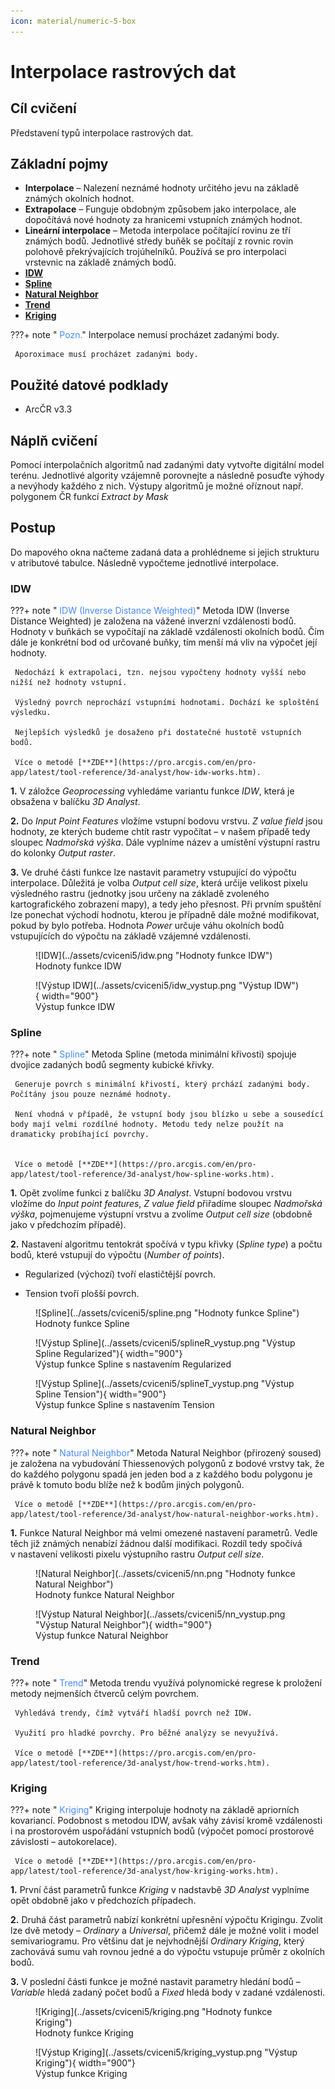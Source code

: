 ```yaml
---
icon: material/numeric-5-box
---
```


# Interpolace rastrových dat

## Cíl cvičení
Představení typů interpolace rastrových dat.

## Základní pojmy
- **Interpolace** – Nalezení neznámé hodnoty určitého jevu na základě známých okolních hodnot.
- **Extrapolace** – Funguje obdobným způsobem jako interpolace, ale dopočítává nové hodnoty za hranicemi vstupních známých hodnot.
- **Lineární interpolace** – Metoda interpolace počítající rovinu ze tří známých bodů. Jednotlivé středy buňěk se počítají z rovnic
rovin polohově překrývajících trojúhelníků. Používá se pro interpolaci vrstevnic na základě známých bodů.
- [**IDW**](https://pro.arcgis.com/en/pro-app/latest/tool-reference/3d-analyst/idw.htm)
- [**Spline**](https://pro.arcgis.com/en/pro-app/latest/tool-reference/3d-analyst/spline.htm)
- [**Natural Neighbor**](https://pro.arcgis.com/en/pro-app/latest/tool-reference/3d-analyst/natural-neighbor.htm)
- [**Trend**](https://pro.arcgis.com/en/pro-app/latest/tool-reference/3d-analyst/trend.htm)
- [**Kriging**](https://pro.arcgis.com/en/pro-app/latest/tool-reference/3d-analyst/kriging.htm)

???+ note "&nbsp;<span style="color:#448aff">Pozn.</span>"
     Interpolace nemusí procházet zadanými body.

     Aporoximace musí procházet zadanými body.

## Použité datové podklady
- ArcČR v3.3

## Náplň cvičení
Pomocí interpolačních algoritmů nad zadanými daty vytvořte digitální model terénu. Jednotlivé algority vzájemně porovnejte a následně posuďte výhody a nevýhody každého z nich. Výstupy algoritmů je možné oříznout např. polygonem ČR funkcí *Extract by Mask*

## Postup
Do mapového okna načteme zadaná data a prohlédneme si jejich strukturu v atributové tabulce. Následně vypočteme jednotlivé interpolace.

### IDW
???+ note "&nbsp;<span style="color:#448aff">IDW (Inverse Distance Weighted)</span>"
     Metoda IDW (Inverse Distance Weighted) je založena na vážené inverzní vzdálenosti bodů. Hodnoty v buňkách se vypočítají na základě vzdálenosti okolních bodů. Čím dále je konkrétní bod od určované buňky, tím menší má vliv na výpočet její hodnoty.

     Nedochází k extrapolaci, tzn. nejsou vypočteny hodnoty vyšší nebo nižší než hodnoty vstupní.

     Výsledný povrch neprochází vstupními hodnotami. Dochází ke sploštění výsledku.

     Nejlepších výsledků je dosaženo při dostatečné hustotě vstupních bodů.

     Více o metodě [**ZDE**](https://pro.arcgis.com/en/pro-app/latest/tool-reference/3d-analyst/how-idw-works.htm). 

**1.** V záložce *Geoprocessing* vyhledáme variantu funkce *IDW*, která je obsažena v balíčku *3D Analyst*. 

**2.** Do *Input Point Features* vložíme vstupní bodovu vrstvu. *Z value field* jsou hodnoty, ze kterých budeme chtít rastr vypočítat – v našem případě tedy sloupec *Nadmořská výška*. Dále vyplníme název a umístění výstupní rastru do kolonky *Output raster*. 

**3.** Ve druhé části funkce lze nastavit parametry vstupující do výpočtu interpolace. Důležitá je volba *Output cell size*, která určije velikost pixelu výsledného rastru (jednotky jsou určeny na základě zvoleného kartografického zobrazení mapy), a tedy jeho přesnost. Při prvním spuštění lze ponechat východí hodnotu, kterou je případně dále možné modifikovat, pokud by bylo potřeba. Hodnota *Power* určuje váhu okolních bodů vstupujících do výpočtu na základě vzájemné vzdálenosti.

<figure markdown>
  ![IDW](../assets/cviceni5/idw.png "Hodnoty funkce IDW")
  <figcaption>Hodnoty funkce IDW</figcaption>
</figure>

<figure markdown>
  ![Výstup IDW](../assets/cviceni5/idw_vystup.png "Výstup IDW"){ width="900"}
  <figcaption>Výstup funkce IDW</figcaption>
</figure>

### Spline
???+ note "&nbsp;<span style="color:#448aff">Spline</span>"
     Metoda Spline (metoda minimální křivosti) spojuje dvojice zadaných bodů segmenty kubické křivky. 
     
     Generuje povrch s minimální křivostí, který prchází zadanými body. Počítány jsou pouze neznámé hodnoty.

     Není vhodná v případě, že vstupní body jsou blízko u sebe a sousedící body mají velmi rozdílné hodnoty. Metodu tedy nelze použít na dramaticky probíhající povrchy.


     Více o metodě [**ZDE**](https://pro.arcgis.com/en/pro-app/latest/tool-reference/3d-analyst/how-spline-works.htm). 

**1.** Opět zvolíme funkci z balíčku *3D Analyst*. Vstupní bodovou vrstvu vložíme do *Input point features*, *Z value field* přiřadíme sloupec *Nadmořská výška*, pojmenujeme výstupní vrstvu a zvolíme *Output cell size* (obdobně jako v předchozím případě).

**2.** Nastavení algoritmu tentokrát spočívá v typu křivky (*Spline type*) a počtu bodů, které vstupují do výpočtu (*Number of points*). 

- Regularized (výchozí) tvoří elastičtější povrch.
 
- Tension tvoří plošší povrch.

<figure markdown>
  ![Spline](../assets/cviceni5/spline.png "Hodnoty funkce Spline")
  <figcaption>Hodnoty funkce Spline</figcaption>
</figure>

<figure markdown>
  ![Výstup Spline](../assets/cviceni5/splineR_vystup.png "Výstup Spline Regularized"){ width="900"}
  <figcaption>Výstup funkce Spline s nastavením Regularized</figcaption>
</figure>

<figure markdown>
  ![Výstup Spline](../assets/cviceni5/splineT_vystup.png "Výstup Spline Tension"){ width="900"}
  <figcaption>Výstup funkce Spline s nastavením Tension</figcaption>
</figure>

### Natural Neighbor
???+ note "&nbsp;<span style="color:#448aff">Natural Neighbor</span>"
     Metoda Natural Neighbor (přirozený soused) je založena na vybudování Thiessenových polygonů z bodové vrstvy tak, že do každého polygonu spadá jen jeden bod a z každého bodu polygonu je právě k tomuto bodu blíže než k bodům jiných polygonů.

     Více o metodě [**ZDE**](https://pro.arcgis.com/en/pro-app/latest/tool-reference/3d-analyst/how-natural-neighbor-works.htm). 

**1.** Funkce Natural Neighbor má velmi omezené nastavení parametrů. Vedle těch již známých nenabízí žádnou další modifikaci. Rozdíl tedy spočívá v nastavení velikosti pixelu výstupního rastru *Output cell size*.

<figure markdown>
  ![Natural Neighbor](../assets/cviceni5/nn.png "Hodnoty funkce Natural Neighbor")
  <figcaption>Hodnoty funkce Natural Neighbor</figcaption>
</figure>

<figure markdown>
  ![Výstup Natural Neighbor](../assets/cviceni5/nn_vystup.png "Výstup Natural Neighbor"){ width="900"}
  <figcaption>Výstup funkce Natural Neighbor</figcaption>
</figure>


### Trend
???+ note "&nbsp;<span style="color:#448aff">Trend</span>"
     Metoda trendu využívá polynomické regrese k proložení metody nejmenších čtverců celým povrchem.

     Vyhledává trendy, čímž vytváří hladší povrch než IDW.

     Využití pro hladké povrchy. Pro běžné analýzy se nevyužívá.

     Více o metodě [**ZDE**](https://pro.arcgis.com/en/pro-app/latest/tool-reference/3d-analyst/how-trend-works.htm). 


### Kriging
???+ note "&nbsp;<span style="color:#448aff">Kriging</span>"
     Kriging interpoluje hodnoty na základě apriorních kovariancí. Podobnost s metodou IDW, avšak váhy závisí kromě vzdálenosti i na prostorovém uspořádání vstupních bodů (výpočet pomocí prostorové závislosti – autokorelace).

     Více o metodě [**ZDE**](https://pro.arcgis.com/en/pro-app/latest/tool-reference/3d-analyst/how-kriging-works.htm). 

**1.** První část parametrů funkce *Kriging* v nadstavbě *3D Analyst* vyplníme opět obdobně jako v předchozích případech.

**2.** Druhá část parametrů nabízí konkrétní upřesnění výpočtu Krigingu. Zvolit lze dvě metody – *Ordinary* a *Universal*, přičemž dále je možné volit i model semivariogramu. Pro většinu dat je nejvhodnější *Ordinary Kriging*, který zachovává sumu vah rovnou jedné a do výpočtu vstupuje průměr z okolních bodů.

**3.** V poslední části funkce je možné nastavit parametry hledání bodů – *Variable* hledá zadaný počet bodů a *Fixed* hledá body v zadané vzdálenosti.


<figure markdown>
  ![Kriging](../assets/cviceni5/kriging.png "Hodnoty funkce Kriging")
  <figcaption>Hodnoty funkce Kriging</figcaption>
</figure>

<figure markdown>
  ![Výstup Kriging](../assets/cviceni5/kriging_vystup.png "Výstup Kriging"){ width="900"}
  <figcaption>Výstup funkce Kriging</figcaption>
</figure>


